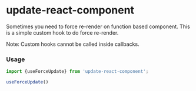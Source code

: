 # update-react-component

Sometimes you need to force re-render on function based component. This is a simple custom hook to do force re-render.

Note: Custom hooks cannot be called inside callbacks.

### Usage

```js
import {useForceUpdate} from 'update-react-component';
```

```js
useForceUpdate()
```